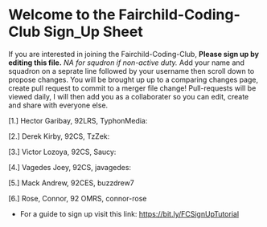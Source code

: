 # Welcome to the Fairchild-Coding-Club Sign_Up Sheet

If you are interested in joining the Fairchild-Coding-Club,
**Please sign up by editing this file.** *NA for squdron if non-active duty.*
Add your name and squadron on a seprate line followed by your username then scroll down to propose changes. 
You will be brought up up to a comparing changes page, create pull request to commit to a merger file change!
Pull-requests will be viewed daily, I will then add you as a collaborater so you can edit, create and share with everyone else.

[1.] Hector Garibay, 92LRS, TyphonMedia:

[2.] Derek Kirby, 92CS, TzZek:

[3.] Victor Lozoya, 92CS, Saucy:

[4.] Vagedes Joey, 92CS, javagedes:

[5.] Mack Andrew, 92CES, buzzdrew7

[6.] Rose, Connor, 92 OMRS, connor-rose

- For a guide to sign up visit this link: https://bit.ly/FCSignUpTutorial
